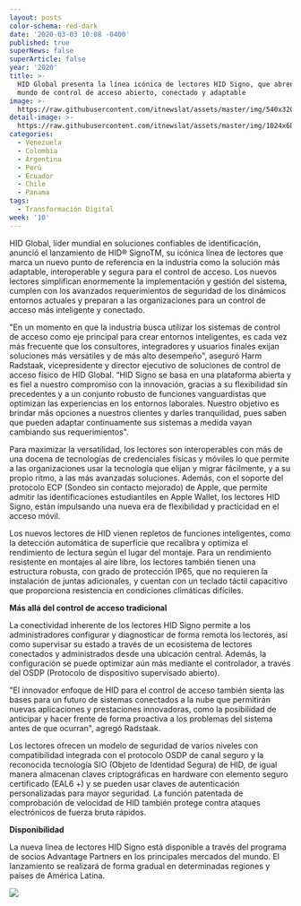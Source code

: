 ```yaml
---
layout: posts
color-schema: red-dark
date: '2020-03-03 10:08 -0400'
published: true
superNews: false
superArticle: false
year: '2020'
title: >-
  HID Global presenta la línea icónica de lectores HID Signo, que abren un nuevo
  mundo de control de acceso abierto, conectado y adaptable
image: >-
  https://raw.githubusercontent.com/itnewslat/assets/master/img/540x320/HID-Signo-p.jpg
detail-image: >-
  https://raw.githubusercontent.com/itnewslat/assets/master/img/1024x680/HID-Signo-g.jpg
categories:
  - Venezuela
  - Colombia
  - Argentina
  - Perú
  - Ecuador
  - Chile
  - Panama
tags:
  - Transformación Digital
week: '10'
---
```

HID Global, líder mundial en soluciones confiables de identificación, anunció el lanzamiento de HID® SignoTM, su icónica línea de lectores que marca un nuevo punto de referencia en la industria como la solución más adaptable, interoperable y segura para el control de acceso. Los nuevos lectores simplifican enormemente la implementación y gestión del sistema, cumplen con los avanzados requerimientos de seguridad de los dinámicos entornos actuales y preparan a las organizaciones para un control de acceso más inteligente y conectado.

"En un momento en que la industria busca utilizar los sistemas de control de acceso como eje principal para crear entornos inteligentes, es cada vez más frecuente que los consultores, integradores y usuarios finales exijan soluciones más versátiles y de más alto desempeño", aseguró Harm Radstaak, vicepresidente y director ejecutivo de soluciones de control de acceso físico de HID Global. “HID Signo se basa en una plataforma abierta y es fiel a nuestro compromiso con la innovación, gracias a su flexibilidad sin precedentes y a un conjunto robusto de funciones vanguardistas que optimizan las experiencias en los entornos laborales. Nuestro objetivo es brindar más opciones a nuestros clientes y darles tranquilidad, pues saben que pueden adaptar continuamente sus sistemas a medida vayan cambiando sus requerimientos".

Para maximizar la versatilidad, los lectores son interoperables con más de una docena de tecnologías de credenciales físicas y móviles lo que permite a las organizaciones usar la tecnología que elijan y migrar fácilmente, y a su propio ritmo, a las más avanzadas soluciones. Además, con  el soporte del protocolo ECP (Sondeo sin contacto mejorado) de Apple, que permite admitir las identificaciones estudiantiles en Apple Wallet, los lectores HID Signo, están impulsando una nueva era de flexibilidad y practicidad en el acceso móvil.

Los nuevos lectores de HID vienen repletos de funciones inteligentes, como la detección automática de superficie que recalibra y optimiza el rendimiento de lectura según el lugar del montaje. Para un rendimiento resistente en montajes al aire libre, los lectores también tienen una estructura robusta, con grado de protección IP65, que no requieren la instalación de juntas adicionales, y cuentan con un teclado táctil capacitivo que proporciona resistencia en condiciones climáticas difíciles.

**Más allá del control de acceso tradicional**

La conectividad inherente de los lectores HID Signo permite a los administradores configurar y diagnosticar de forma remota los lectores, así como supervisar su estado a través de un ecosistema de lectores conectados y administrados desde una ubicación central. Además, la configuración se puede optimizar aún más mediante el controlador, a través del OSDP (Protocolo de dispositivo supervisado abierto).

"El innovador enfoque de HID para el control de acceso también sienta las bases para un futuro de sistemas conectados a la nube que permitirán nuevas aplicaciones y prestaciones innovadoras, como la posibilidad de anticipar y hacer frente de forma proactiva a los problemas del sistema antes de que ocurran", agregó Radstaak.

Los lectores ofrecen un modelo de seguridad de varios niveles con compatibilidad integrada con el protocolo OSDP de canal seguro y la reconocida tecnología SIO (Objeto de Identidad Segura) de HID, de igual manera almacenan claves criptográficas en hardware con elemento seguro certificado (EAL6 +) y se pueden usar claves de autenticación personalizadas para mayor seguridad. La función patentada de comprobación de velocidad de HID también protege contra ataques electrónicos de fuerza bruta rápidos.

**Disponibilidad**

La nueva línea de lectores HID Signo está disponible a través del programa de socios Advantage Partners en los principales mercados del mundo. El lanzamiento se realizará de forma gradual en determinadas regiones y países de América Latina.

<img src="https://tracker.metricool.com/c3po.jpg?hash=56f88a41e39ab42c063cc51676587a04"/>
